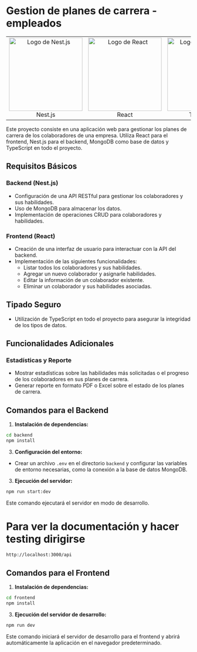 # Gestion de planes de carrera - empleados
<table>
  <tr>
    <td align="center">
      <img src="https://static-00.iconduck.com/assets.00/nestjs-icon-512x510-9nvpcyc3.png" alt="Logo de Nest.js" width="200" height="200" />
      <br />
      Nest.js
    </td>
    <td align="center">
      <img src="https://upload.wikimedia.org/wikipedia/commons/thumb/a/a7/React-icon.svg/2300px-React-icon.svg.png" alt="Logo de React" width="200" height="200" />
      <br />
      React
    </td>
    <td align="center">
      <img src="https://w7.pngwing.com/pngs/915/519/png-transparent-typescript-hd-logo-thumbnail.png" alt="Logo de TypeScript" width="200" height="200" />
      <br />
      TypeScript
    </td>
    <td align="center">
      <img src="https://cdn.icon-icons.com/icons2/2415/PNG/512/mongodb_original_logo_icon_146424.png" alt="Logo de MongoDB" width="200" height="200" />
      <br />
      MongoDB
    </td>
  </tr>
</table>


Este proyecto consiste en una aplicación web para gestionar los planes de carrera de los colaboradores de una empresa. Utiliza React para el frontend, Nest.js para el backend, MongoDB como base de datos y TypeScript en todo el proyecto.

## Requisitos Básicos

### Backend (Nest.js)

- Configuración de una API RESTful para gestionar los colaboradores y sus habilidades.
- Uso de MongoDB para almacenar los datos.
- Implementación de operaciones CRUD para colaboradores y habilidades.

### Frontend (React)

- Creación de una interfaz de usuario para interactuar con la API del backend.
- Implementación de las siguientes funcionalidades:
  - Listar todos los colaboradores y sus habilidades.
  - Agregar un nuevo colaborador y asignarle habilidades.
  - Editar la información de un colaborador existente.
  - Eliminar un colaborador y sus habilidades asociadas.

## Tipado Seguro

- Utilización de TypeScript en todo el proyecto para asegurar la integridad de los tipos de datos.

## Funcionalidades Adicionales

### Estadísticas y Reporte

- Mostrar estadísticas sobre las habilidades más solicitadas o el progreso de los colaboradores en sus planes de carrera.
- Generar reporte en formato PDF o Excel sobre el estado de los planes de carrera.

## Comandos para el Backend

1. **Instalación de dependencias:**
```bash
cd backend
npm install
```

3. **Configuración del entorno:**
- Crear un archivo `.env` en el directorio `backend` y configurar las variables de entorno necesarias, como la conexión a la base de datos MongoDB.

3. **Ejecución del servidor:**
```bash
npm run start:dev
```
Este comando ejecutará el servidor en modo de desarrollo.
# Para ver la documentación y hacer testing dirigirse 
```bash
http://localhost:3000/api
```
## Comandos para el Frontend

1. **Instalación de dependencias:**
```bash
cd frontend
npm install
```

3. **Ejecución del servidor de desarrollo:**
```bash
npm run dev
```

Este comando iniciará el servidor de desarrollo para el frontend y abrirá automáticamente la aplicación en el navegador predeterminado.




